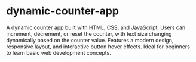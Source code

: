 # dynamic-counter-app
A dynamic counter app built with HTML, CSS, and JavaScript. Users can increment, decrement, or reset the counter, with text size changing dynamically based on the counter value. Features a modern design, responsive layout, and interactive button hover effects. Ideal for beginners to learn basic web development concepts.
